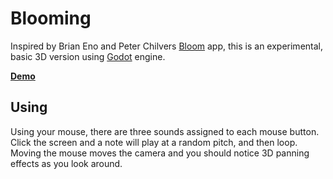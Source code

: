 # Blooming

Inspired by Brian Eno and Peter Chilvers [Bloom](https://apps.apple.com/us/app/bloom/id292792586) app, this is an experimental, basic 3D version using [Godot](https://godotengine.org/) engine.

**[Demo](https://dmgarland.github.io/blooming/)**

## Using

Using your mouse, there are three sounds assigned to each mouse button. Click the screen and a note will play at a random pitch, and then loop. Moving the mouse moves the camera and you should notice 3D panning effects as you look around.
